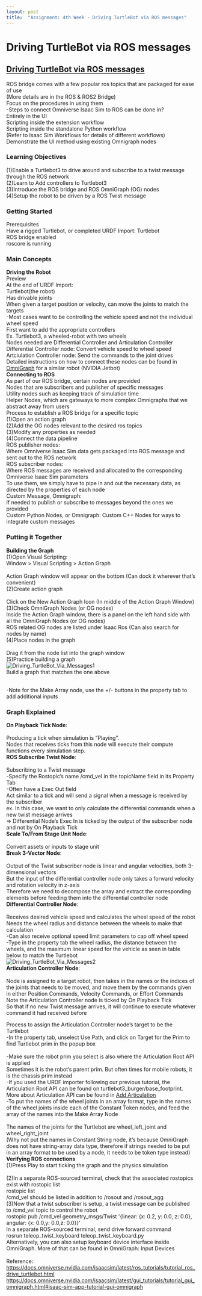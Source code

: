 ```yaml
---
layout: post
title:  "Assignment: 4th Week - Driving TurtleBot via ROS messages"
---
```


# Driving TurtleBot via ROS messages
## [Driving TurtleBot via ROS messages](https://docs.omniverse.nvidia.com/isaacsim/latest/ros_tutorials/tutorial_ros_drive_turtlebot.html)
ROS bridge comes with a few popular ros topics that are packaged for ease of use <br/>
(More details are in the ROS & ROS2 Bridge) <br/>
Focus on the procedures in using them <br/>
-Steps to connect Omniverse Isaac Sim to ROS can be done in? <br/>
Entirely in the UI <br/>
Scripting inside the extension workflow <br/>
Scripting inside the standalone Python workflow <br/>
(Refer to Isaac Sim Workflows for details of different workflows) <br/>
Demonstrate the UI method using existing Omnigraph nodes <br/>
### Learning Objectives
(1)Enable a Turtlebot3 to drive around and subscribe to a twist message through the ROS network <br/>
(2)Learn to Add controllers to Turtlebot3 <br/>
(3)Introduce the ROS bridge and ROS OmniGraph (OG) nodes <br/>
(4)Setup the robot to be driven by a ROS Twist message <br/>
### Getting Started
Prerequisites <br/>
Have a rigged Turtlebot, or completed URDF Import: Turtlebot <br/>
ROS bridge enabled <br/>
roscore is running <br/>
### Main Concepts
**Driving the Robot** <br/>
Preview <br/>
At the end of URDF Import: <br/>
Turtlebot(the robot) <br/>
Has drivable joints  <br/>
When given a target position or velocity, can move the joints to match the targets <br/>
-Most cases want to be controlling the vehicle speed and not the individual wheel speed <br/>
First want to add the appropriate controllers <br/>
Ex. Turtlebot3, a wheeled-robot with two wheels <br/>
Nodes needed are Differential Controller and Articulation Controller <br/>
Differential Controller node: Convert vehicle speed to wheel speed <br/>
Artciulation Controller node: Send the commands to the joint drives <br/>
Detailed instructions on how to connect these nodes can be found in [OmniGraph](https://docs.omniverse.nvidia.com/isaacsim/latest/gui_tutorials/tutorial_gui_omnigraph.html#isaac-sim-app-tutorial-gui-omnigraph) for a similar robot (NVIDIA Jetbot) <br/>
**Connecting to ROS** <br/>
As part of our ROS bridge, certain nodes are provided <br/>
Nodes that are subscribers and publisher of specific messages <br/>
Utility nodes such as keeping track of simulation time <br/>
Helper Nodes, which are gateways to more complex Omnigraphs that we abstract away from users <br/>
Process to establish a ROS bridge for a specific topic <br/>
(1)Open an action graph <br/>
(2)Add the OG nodes relevant to the desired ros topics <br/>
(3)Modify any properties as needed <br/>
(4)Connect the data pipeline <br/>
ROS publisher nodes: <br/>
Where Omniverse Isaac Sim data gets packaged into ROS message and sent out to the ROS network <br/>
ROS subscriber nodes: <br/>
Where ROS messages are received and allocated to the corresponding Omniverse Isaac Sim parameters <br/>
To use them, we simply have to pipe in and out the necessary data, as directed by the properties of each node <br/>
Custom Message, Omnigraph: <br/>
If needed to publish or subscribe to messages beyond the ones we provided <br/>
Custom Python Nodes, or Omnigraph: Custom C++ Nodes for ways to integrate custom messages <br/>
### Putting it Together
**Building the Graph** <br/>
(1)Open Visual Scripting: <br/>
Window > Visual Scripting > Action Graph <br/>
<picture>  <br/>
Action Graph window will appear on the bottom (Can dock it wherever that’s convenient) <br/>
(2)Create action graph <br/>
<picture>  <br/>
Click on the New Action Graph Icon (In middle of the Action Graph Window) <br/>
(3)Check OmniGraph Nodes (or OG nodes) <br/>
Inside the Action Graph window, there is a panel on the left hand side with all the OmniGraph Nodes (or OG nodes) <br/>
ROS related OG nodes are listed under Isaac Ros (Can also search for nodes by name) <br/>
(4)Place nodes in the graph <br/>
<picture>  <br/>
Drag it from the node list into the graph window <br/>
(5)Practice building a graph <br/>
![Driving_TurtleBot_Via_Messages1](https://github.com/growingpenguin/growingpenguin.github.io/assets/110277903/eee3ed2f-b7c3-4323-b154-a7b5b5fa61d6) <br/>
Build a graph that matches the one above <br/>
<picture>  <br/>

-Note for the Make Array node, use the +/- buttons in the property tab to add additional inputs <br/>

### Graph Explained
**On Playback Tick Node**: <br/>
<picture> <br/>
Producing a tick when simulation is “Playing”. <br/>
Nodes that receives ticks from this node will execute their compute functions every simulation step.<br/>
**ROS Subscribe Twist Node**: <br/>
<picture> <br/>
Subscribing to a Twist message <br/>
-Specify the Rostopic’s name /cmd_vel in the topicName field in its Property Tab <br/>
-Often have a Exec Out field <br/>
Act similar to a tick and will send a signal when a message is received by the subscriber <br/>
ex. In this case, we want to only calculate the differential commands when a new twist message arrives <br/>
=> Differential Node’s Exec In is ticked by the output of the subscriber node and not by On Playback Tick <br/>
**Scale To/From Stage Unit Node**: <br/>
<picture> <br/>
Convert assets or inputs to stage unit <br/>
**Break 3-Vector Node**: <br/>
<picture> <br/>
Output of the Twist subscriber node is linear and angular velocities, both 3-dimensional vectors <br/>
But the input of the differential controller node only takes a forward velocity and rotation velocity in z-axis <br/>
Therefore we need to decompose the array and extract the corresponding elements before feeding them into the differential controller node <br/>
**Differential Controller Node**: <br/>
<picture> <br/>
Receives desired vehicle speed and calculates the wheel speed of the robot <br/>
Needs the wheel radius and distance between the wheels to make that calculation<picture> <br/>
-Can also receive optional speed limit parameters to cap off wheel speed<picture> <br/>
-Type in the property tab the wheel radius, the distance between the wheels, and the maximum linear speed for the vehicle as seen in table below to match the Turtlebot <br/>
![Driving_TurtleBot_Via_Messages2](https://github.com/growingpenguin/growingpenguin.github.io/assets/110277903/81b211ea-ebd8-4487-96f0-c5caa4c63328) <br/>
**Articulation Controller Node**: <br/>
<picture> <br/>
Node is assigned to a target robot, then takes in the names or the indices of the joints that needs to be moved, and move them by the commands given in either Position Commands, Velocity Commands, or Effort Commands <br/>
Note the Articulation Controller node is ticked by On Playback Tick <br/>
So that if no new Twist message arrives, it will continue to execute whatever command it had received before <br/>

Process to assign the Articulation Controller node’s target to be the Turtlebot <br/>
-In the property tab, unselect Use Path, and click on Target for the Prim to find Turtlebot prim in the popup box <br/>
<picture> <br/>
-Make sure the robot prim you select is also where the Articulation Root API is applied <br/>
Sometimes it is the robot’s parent prim. But often times for mobile robots, it is the chassis prim instead<br/>
-If you used the URDF importer following our previous tutorial, the Articulation Root API can be found on turtlebot3_burger/base_footprint. 
<picture> <br/>
More about Articulation API can be found in [Add Articulation](https://docs.omniverse.nvidia.com/isaacsim/latest/gui_tutorials/tutorial_gui_simple_robot.html#isaac-sim-app-tutorial-gui-simple-robot-articulation) <br/>
-To put the names of the wheel joints in an array format, type in the names of the wheel joints inside each of the Constant Token nodes, and feed the array of the names into the Make Array Node <br/>
<picture> <br/>
The names of the joints for the Turtlebot are wheel_left_joint and wheel_right_joint <br/>
(Why not put the names in Constant String node, it’s because OmniGraph does not have string-array data type, therefore if strings needed to be put in an array format to be used by a node, it needs to be token type instead) <br/>
**Verifying ROS connections** <br/>
(1)Press Play to start ticking the graph and the physics simulation <br/>
<picture> <br/>
(2)In a separate ROS-sourced terminal, check that the associated rostopics exist with rostopic list<br/>
rostopic list <br/>
/cmd_vel should be listed in addition to /rosout and /rosout_agg <br/>
(3)Now that a twist subscriber is setup, a twist message can be published to /cmd_vel topic to control the robot <br/>
rostopic pub /cmd_vel geometry_msgs/Twist '{linear:  {x: 0.2, y: 0.0, z: 0.0}, angular: {x: 0.0,y: 0.0,z: 0.0}}' <br/>
In a separate ROS-sourced terminal, send drive forward command <br/>
rosrun teleop_twist_keyboard teleop_twist_keyboard.py <br/>
Alternatively, you can also setup keyboard device interface inside OmniGraph. More of that can be found in OmniGraph: Input Devices <br/>
<br/>
Reference: <br/>
https://docs.omniverse.nvidia.com/isaacsim/latest/ros_tutorials/tutorial_ros_drive_turtlebot.html <br/>
https://docs.omniverse.nvidia.com/isaacsim/latest/gui_tutorials/tutorial_gui_omnigraph.html#isaac-sim-app-tutorial-gui-omnigraph <br/>
